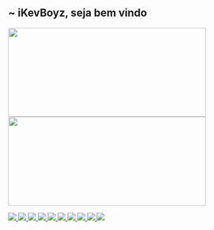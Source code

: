 ##  ~ iKevBoyz, seja bem vindo
 <div>
  <a href="https://github.com/kevboyz">
  <img height="180em" width="400px" src="https://github-readme-stats.vercel.app/api?username=kevboyz&show_icons=true&theme=dracula"/>
  <img height="180em" width="400px" src="https://github-readme-stats.vercel.app/api/top-langs/?username=kevboyz&layout=compact&langs_count=7&theme=dracula"/>
</div>
 
![](https://komarev.com/ghpvc/?username=kevboyz&style=flat&color=004074)
![](https://img.shields.io/badge/Python-14354C?&logo=python&logoColor=white)
![](https://img.shields.io/badge/SQLite-07405E?&logo=sqlite&logoColor=white)
![](https://img.shields.io/badge/HTML5-E34F26?&logo=html5&logoColor=white)
![](https://img.shields.io/badge/CSS3-1572B6?&logo=css3&logoColor=white)
![](https://img.shields.io/badge/JavaScript-F7DF1E?&logo=javascript&logoColor=black)
![](https://img.shields.io/badge/Windows-0078D6?&logo=windows&logoColor=white)
![](https://img.shields.io/badge/Ubuntu-E95420?&logo=ubuntu&logoColor=white)
![](https://img.shields.io/badge/Android-3ACC89?&logo=android&logoColor=white)
![](https://img.shields.io/badge/Port-7562-brightgreen)

